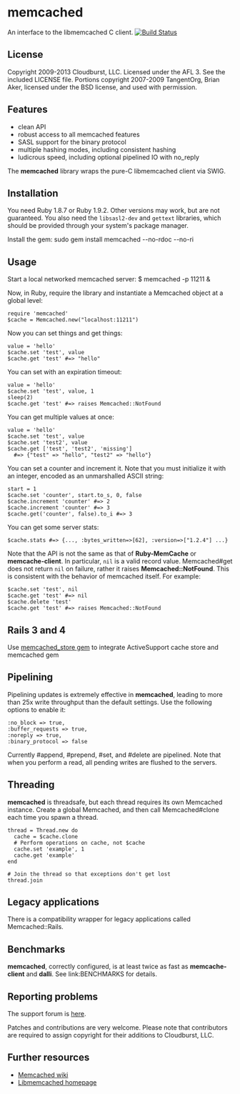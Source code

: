 # memcached

An interface to the libmemcached C client.
[![Build Status](https://github.com/arthurnn/memcached/workflows/CI/badge.svg?branch=master)](https://github.com/arthurnn/memcached/actions?query=branch%3Amaster)

## License

Copyright 2009-2013 Cloudburst, LLC. Licensed under the AFL 3. See the
included LICENSE file. Portions copyright 2007-2009 TangentOrg, Brian Aker,
licensed under the BSD license, and used with permission.

## Features

*   clean API
*   robust access to all memcached features
*   SASL support for the binary protocol
*   multiple hashing modes, including consistent hashing
*   ludicrous speed, including optional pipelined IO with no_reply


The **memcached** library wraps the pure-C libmemcached client via SWIG.

## Installation

You need Ruby 1.8.7 or Ruby 1.9.2. Other versions may work, but are not
guaranteed. You also need the `libsasl2-dev` and `gettext` libraries, which
should be provided through your system's package manager.

Install the gem:
    sudo gem install memcached --no-rdoc --no-ri

## Usage

Start a local networked memcached server:
    $ memcached -p 11211 &

Now, in Ruby, require the library and instantiate a Memcached object at a
global level:

    require 'memcached'
    $cache = Memcached.new("localhost:11211")

Now you can set things and get things:

    value = 'hello'
    $cache.set 'test', value
    $cache.get 'test' #=> "hello"

You can set with an expiration timeout:

    value = 'hello'
    $cache.set 'test', value, 1
    sleep(2)
    $cache.get 'test' #=> raises Memcached::NotFound

You can get multiple values at once:

    value = 'hello'
    $cache.set 'test', value
    $cache.set 'test2', value
    $cache.get ['test', 'test2', 'missing']
      #=> {"test" => "hello", "test2" => "hello"}

You can set a counter and increment it. Note that you must initialize it with
an integer, encoded as an unmarshalled ASCII string:

    start = 1
    $cache.set 'counter', start.to_s, 0, false
    $cache.increment 'counter' #=> 2
    $cache.increment 'counter' #=> 3
    $cache.get('counter', false).to_i #=> 3

You can get some server stats:

    $cache.stats #=> {..., :bytes_written=>[62], :version=>["1.2.4"] ...}

Note that the API is not the same as that of **Ruby-MemCache** or
**memcache-client**. In particular, `nil` is a valid record value.
Memcached#get does not return `nil` on failure, rather it raises
**Memcached::NotFound**. This is consistent with the behavior of memcached
itself. For example:

    $cache.set 'test', nil
    $cache.get 'test' #=> nil
    $cache.delete 'test'
    $cache.get 'test' #=> raises Memcached::NotFound

## Rails 3 and 4

Use [memcached_store gem](https://github.com/Shopify/memcached_store) to
integrate ActiveSupport cache store and memcached gem

## Pipelining

Pipelining updates is extremely effective in **memcached**, leading to more
than 25x write throughput than the default settings. Use the following options
to enable it:

    :no_block => true,
    :buffer_requests => true,
    :noreply => true,
    :binary_protocol => false

Currently #append, #prepend, #set, and #delete are pipelined. Note that when
you perform a read, all pending writes are flushed to the servers.

## Threading

**memcached** is threadsafe, but each thread requires its own Memcached
instance. Create a global Memcached, and then call Memcached#clone each time
you spawn a thread.

    thread = Thread.new do
      cache = $cache.clone
      # Perform operations on cache, not $cache
      cache.set 'example', 1
      cache.get 'example'
    end

    # Join the thread so that exceptions don't get lost
    thread.join

## Legacy applications

There is a compatibility wrapper for legacy applications called
Memcached::Rails.

## Benchmarks

**memcached**, correctly configured, is at least twice as fast as
**memcache-client** and **dalli**. See link:BENCHMARKS for details.

## Reporting problems

The support forum is [here](http://github.com/arthurnn/memcached/issues).

Patches and contributions are very welcome. Please note that contributors are
required to assign copyright for their additions to Cloudburst, LLC.

## Further resources

*   [Memcached wiki](https://github.com/memcached/memcached/wiki)
*   [Libmemcached homepage](http://libmemcached.org)

